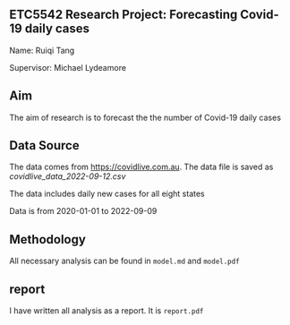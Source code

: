 ## ETC5542 Research Project: Forecasting Covid-19 daily cases

Name: Ruiqi Tang

Supervisor: Michael Lydeamore

## Aim

The aim of research is to forecast the the number of Covid-19 daily cases

## Data Source

The data comes from <https://covidlive.com.au>. The data file is saved as *covidlive_data_2022-09-12.csv*

The data includes daily new cases for all eight states

Data is from 2020-01-01 to 2022-09-09

## Methodology

All necessary analysis can be found in `model.md` and `model.pdf`

## report

I have written all analysis as a report. It is `report.pdf`